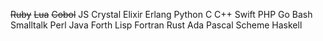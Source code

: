 ~~Ruby~~
~~Lua~~
~~Cobol~~
JS
Crystal
Elixir
Erlang
Python
C
C++
Swift
PHP
Go
Bash
Smalltalk
Perl
Java
Forth
Lisp
Fortran
Rust
Ada
Pascal
Scheme
Haskell
